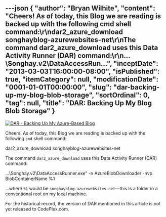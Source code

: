 ---json
{
  "author": "Bryan Wilhite",
  "content": "Cheers! As of today, this Blog we are reading is backed up with the following cmd shell command:\r\ndar2_azure_download songhayblog-azurewebsites-net\r\nThe command dar2_azure_download uses this Data Activity Runner (DAR) command:\r\n…\\Songhay.v2\\DataAccessRun...",
  "inceptDate": "2013-03-03T16:00:00-08:00",
  "isPublished": true,
  "itemCategory": null,
  "modificationDate": "0001-01-01T00:00:00",
  "slug": "dar-backing-up-my-blog-blob-storage",
  "sortOrdinal": 0,
  "tag": null,
  "title": "DAR: Backing Up My Blog Blob Storage"
}
---

[<img alt="DAR - Backing Up My Azure-Based Blog" src="http://farm9.staticflickr.com/8252/8529449766_e9e94a8c64.jpg">](http://www.flickr.com/photos/wilhite/8529449766/in/photostream/ "DAR - Backing Up My Azure-Based Blog")

Cheers! As of today, this Blog we are reading is backed up with the following `cmd` shell command:


dar2_azure_download songhayblog-azurewebsites-net


The command `dar2_azure_download` uses this Data Activity Runner (DAR) command:


…\Songhay.v2\DataAccessRunner.exe" -n AzureBlobDownloader -nvp BlobContainerName %1


…where `%1` would be `songhayblog-azurewebsites-net`—this is a folder in a conventional root on my local machine.

For the historical record, the version of DAR mentioned in this article is not yet released to CodePlex.com.
